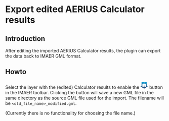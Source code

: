 # Export edited AERIUS Calculator results

## Introduction

After editing the imported AERIUS Calculator results, the plugin can export the data back to IMAER GML format.

## Howto

Select the layer with the (edited) Calculator results to enable the ![alt text](../ImaerPlugin/icon_import_calc_result.png "export button") button in the IMAER toolbar. Clicking the button will save a new GML file in the same directory as the source GML file used for the import. The filename will be `<old_file_name>_modified.gml`.

(Currently there is no functionality for choosing the file name.)

